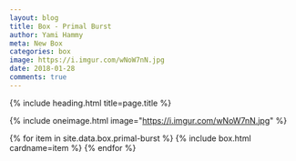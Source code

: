 ```yaml
---
layout: blog
title: Box - Primal Burst
author: Yami Hammy
meta: New Box
categories: box
image: https://i.imgur.com/wNoW7nN.jpg
date: 2018-01-28
comments: true
---
```


{% include heading.html title=page.title %}

{% include oneimage.html image="https://i.imgur.com/wNoW7nN.jpg" %}

<div class="row">
{% for item in site.data.box.primal-burst %}
{% include box.html cardname=item %}
{% endfor %}
</div>